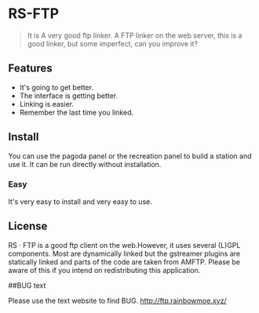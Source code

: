 # RS-FTP

> It is A very good ftp linker.
A FTP linker on the web server, this is a good linker, but some imperfect, can you improve it?

## Features

* It's going to get better.
* The interface is getting better.
* Linking is easier.
* Remember the last time you linked.

## Install

You can use the pagoda panel or the recreation panel to build a station and use it. It can be run directly without installation.

### Easy

It's very easy to install and very easy to use.

## License

RS · FTP is a good ftp client on the web.However, it uses several (L)GPL components. Most are dynamically linked but the gstreamer plugins are statically linked and parts of the code are taken from AMFTP. Please be aware of this if you intend on redistributing this application.

##BUG text

Please use the text website to find BUG.
http://ftp.rainbowmoe.xyz/
